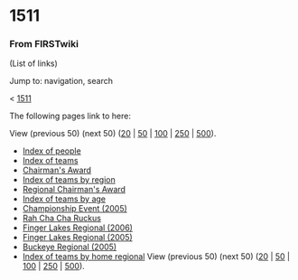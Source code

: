 

# 1511

### From FIRSTwiki

(List of links)

Jump to: navigation, search

&lt; [1511](/index.php?title=1511&redirect=no "1511" )  

The following pages link to here:

View (previous 50) (next 50)
([20](/index.php?title=Special:Whatlinkshere/1511&limit=20&from=0
"Special:Whatlinkshere/1511" ) |
[50](/index.php?title=Special:Whatlinkshere/1511&limit=50&from=0
"Special:Whatlinkshere/1511" ) |
[100](/index.php?title=Special:Whatlinkshere/1511&limit=100&from=0
"Special:Whatlinkshere/1511" ) |
[250](/index.php?title=Special:Whatlinkshere/1511&limit=250&from=0
"Special:Whatlinkshere/1511" ) |
[500](/index.php?title=Special:Whatlinkshere/1511&limit=500&from=0
"Special:Whatlinkshere/1511" )).

  * [Index of people](/index.php/Index_of_people "Index of people" )
  * [Index of teams](/index.php/Index_of_teams "Index of teams" )
  * [Chairman's Award](/index.php/Chairman%27s_Award "Chairman's Award" )
  * [Index of teams by region](/index.php/Index_of_teams_by_region "Index of teams by region" )
  * [Regional Chairman's Award](/index.php/Regional_Chairman%27s_Award "Regional Chairman's Award" )
  * [Index of teams by age](/index.php/Index_of_teams_by_age "Index of teams by age" )
  * [Championship Event (2005)](/index.php/Championship_Event_%282005%29 "Championship Event \(2005\)" )
  * [Rah Cha Cha Ruckus](/index.php/Rah_Cha_Cha_Ruckus "Rah Cha Cha Ruckus" )
  * [Finger Lakes Regional (2006)](/index.php/Finger_Lakes_Regional_%282006%29 "Finger Lakes Regional \(2006\)" )
  * [Finger Lakes Regional (2005)](/index.php/Finger_Lakes_Regional_%282005%29 "Finger Lakes Regional \(2005\)" )
  * [Buckeye Regional (2005)](/index.php/Buckeye_Regional_%282005%29 "Buckeye Regional \(2005\)" )
  * [Index of teams by home regional](/index.php/Index_of_teams_by_home_regional "Index of teams by home regional" )
View (previous 50) (next 50)
([20](/index.php?title=Special:Whatlinkshere/1511&limit=20&from=0
"Special:Whatlinkshere/1511" ) |
[50](/index.php?title=Special:Whatlinkshere/1511&limit=50&from=0
"Special:Whatlinkshere/1511" ) |
[100](/index.php?title=Special:Whatlinkshere/1511&limit=100&from=0
"Special:Whatlinkshere/1511" ) |
[250](/index.php?title=Special:Whatlinkshere/1511&limit=250&from=0
"Special:Whatlinkshere/1511" ) |
[500](/index.php?title=Special:Whatlinkshere/1511&limit=500&from=0
"Special:Whatlinkshere/1511" )).

